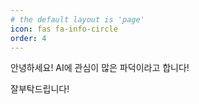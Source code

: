 ```yaml
---
# the default layout is 'page'
icon: fas fa-info-circle
order: 4
---
```


안녕하세요! AI에 관심이 많은 파덕이라고 합니다! 

잘부탁드립니다!